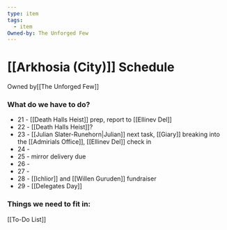 ```yaml
---
type: item
tags:
  - item
Owned-by: The Unforged Few
---
```


# [[Arkhosia (City)]] Schedule
<span class="dataview inline-field"><span class="inline-field-key">Owned by</span><span class="inline-field-value">[[The Unforged Few]]</span></span>

### What do we have to do?
* 21 -  [[Death Halls Heist]] prep, report to [[Ellinev Del]]
* 22 - [[Death Halls Heist]]? 
* 23 - [[Julian Slater-Runehorn|Julian]] next task, [[Giary]] breaking into the [[Admirials Office]], [[Ellinev Del]] check in
* 24 - 
* 25 - mirror delivery due 
* 26 - 
* 27 - 
* 28 - [[Ichlior]] and [[Willen Guruden]] fundraiser
* 29 - [[Delegates Day]]

### Things we need to fit in:
[[To-Do List]]
